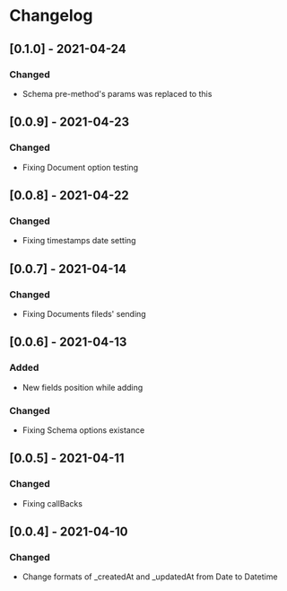# Changelog


## [0.1.0] - 2021-04-24

### Changed

- Schema pre-method's params was replaced to this


## [0.0.9] - 2021-04-23

### Changed

- Fixing Document option testing


## [0.0.8] - 2021-04-22

### Changed

- Fixing timestamps date setting


## [0.0.7] - 2021-04-14

### Changed

- Fixing Documents fileds' sending


## [0.0.6] - 2021-04-13

### Added

- New fields position while adding

### Changed

- Fixing Schema options existance


## [0.0.5] - 2021-04-11

### Changed

- Fixing callBacks


## [0.0.4] - 2021-04-10

### Changed

- Change formats of _createdAt and _updatedAt from Date to Datetime